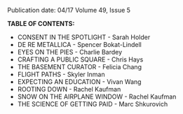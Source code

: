 Publication date: 04/17
Volume 49, Issue 5

**TABLE OF CONTENTS:**
- CONSENT IN THE SPOTLIGHT - Sarah Holder
- DE RE METALLICA - Spencer Bokat-Lindell
- EYES ON THE PIES - Charlie Bardey
- CRAFTING A PUBLIC SQUARE - Chris Hays
- THE BASEMENT CURATOR - Felicia Chang
- FLIGHT PATHS - Skyler Inman
- EXPECTING AN EDUCATION - Vivan Wang
- ROOTING DOWN - Rachel Kaufman
- SNOW ON THE AIRPLANE WINDOW - Rachel Kaufman
- THE SCIENCE OF GETTING PAID - Marc Shkurovich

